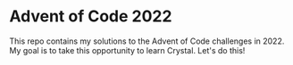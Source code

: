 # Advent of Code 2022

This repo contains my solutions to the Advent of Code challenges in 2022. My goal is to take this opportunity to learn Crystal. Let's do this!